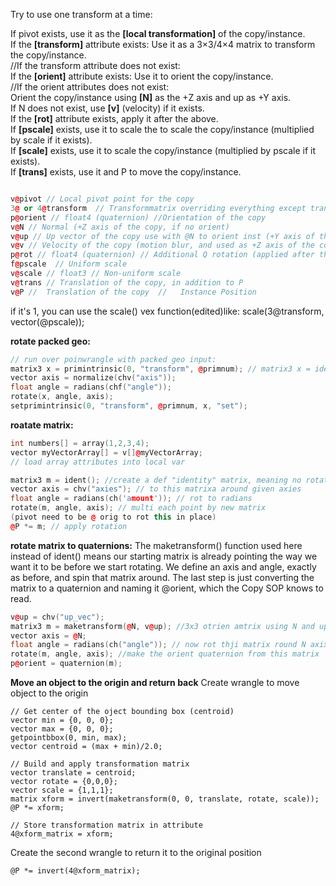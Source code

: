 Try to use one transform at a time:

If pivot exists, use it as the **[local transformation]** of the copy/instance.  
If the **[transform]** attribute exists: Use it as a 3×3/4×4 matrix to transform the copy/instance.  
//If the transform attribute does not exist:  
If the **[orient]** attribute exists: Use it to orient the copy/instance.  
//If the orient attributes does not exist:  
Orient the copy/instance using **[N]** as the +Z axis and up as +Y axis.  
If N does not exist, use **[v]** (velocity) if it exists.  
If the **[rot]** attribute exists, apply it after the above.  
If **[pscale]** exists, use it to scale the to scale the copy/instance (multiplied by scale if it exists).  
If **[scale]** exists, use it to scale the copy/instance (multiplied by pscale if it exists).  
If **[trans]** exists, use it and P to move the copy/instance.  



```cpp

v@pivot // Local pivot point for the copy
3@ or 4@transform  // Transformmatrix overriding everything except translations from [P], [pivot], and [trans]
p@orient // float4 (quaternion) //Orientation of the copy
v@N // Normal (+Z axis of the copy, if no orient)
v@up // Up vector of the copy use with @N to orient inst (+Y axis of the copy, if no orient)
v@v // Velocity of the copy (motion blur, and used as +Z axis of the copy if no orient or N)
p@rot // float4 (quaternion) // Additional Q rotation (applied after the orientation attributes above)
f@pscale  // Uniform scale 
v@scale // float3 // Non-uniform scale
v@trans // Translation of the copy, in addition to P
v@P //  Translation of the copy  //   Instance Position

```

 if it's 1, you can use the scale() vex function(edited)like: scale(3@transform, vector(@pscale));
 


**rotate packed geo:**
```cpp
// run over poinwrangle with packed geo input:
matrix3 x = primintrinsic(0, "transform", @primnum); // matrix3 x = ident();
vector axis = normalize(chv("axis"));
float angle = radians(chf("angle"));
rotate(x, angle, axis);
setprimintrinsic(0, "transform", @primnum, x, "set");
```

**roatate matrix:**
```cpp
int numbers[] = array(1,2,3,4);
vector myVectorArray[] = v[]@myVectorArray; 
// load array attributes into local var

matrix3 m = ident(); //create a def "identity" matrix, meaning no rotation
vector axis = chv("axies"); // to this matrixa around given axies 
float angle = radians(ch('amount')); // rot to radians 
rotate(m, angle, axis); // multi each point by new matrix 
(pivot need to be @ orig to rot this in place)
@P *= m; // apply rotation
```

**rotate matrix to quaternions:**
The maketransform() function used here instead of ident()  means our starting matrix is already pointing the way we want it to be before we start rotating. We define an axis and angle, exactly as before, and spin that matrix around. The last step is just converting the matrix to a quaternion and naming it @orient,  which the Copy SOP knows to read.
```cpp
v@up = chv("up_vec");
matrix3 m = maketransform(@N, v@up); //3x3 otrien amtrix using N and up as ther principal axies 
vector axis = @N;
float angle = radians(ch("angle")); // now rot thji matrix round N axix at over time
rotate(m, angle, axis); //make the orient quaternion from this matrix
p@orient = quaternion(m);
```

**Move an object to the origin and return back**
Create wrangle to move object to the origin
```
// Get center of the oject bounding box (centroid)
vector min = {0, 0, 0};
vector max = {0, 0, 0};
getpointbbox(0, min, max);
vector centroid = (max + min)/2.0;

// Build and apply transformation matrix
vector translate = centroid;
vector rotate = {0,0,0};
vector scale = {1,1,1};
matrix xform = invert(maketransform(0, 0, translate, rotate, scale));
@P *= xform;

// Store transformation matrix in attribute
4@xform_matrix = xform;
```
Create the second wrangle to return it to the original position
```
@P *= invert(4@xform_matrix);
```
